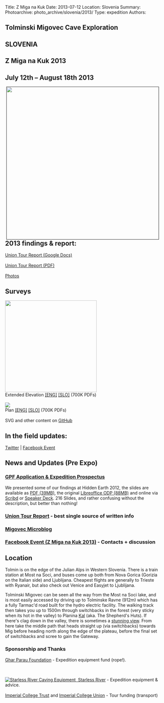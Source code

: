 Title: Z Miga na Kuk
Date: 2013-07-12
Location: Slovenia
Summary:
Photoarchive: photo_archive/slovenia/2013/
Type: expedition
Authors:

<h2>Tolminski Migovec Cave Exploration</h2>  

<!--<h2>2011 Dates: Fri 15th July 2011 -- Sun 15th August (4 weeks)</h2>-->
<h2>SLOVENIA</h2>

<h2>Z Miga na Kuk 2013</h2>
<h2>July 12th – August 18th 2013</h2>

<!-- Slov 2012 Badge, with MouseOver script -->
<p>
<a href="" onmouseover="document.SLOV2012BADGE.src='/caving/FILES/expeditions/slovenia/slov2012/slov_2012_badge_day.jpg'" onmouseout="document.SLOV2012BADGE.src='/caving/FILES/expeditions/slovenia/slov2012/slov_2012_badge_night.jpg'">
<img width="500" height="500" align="right" name="SLOV2012BADGE" src="/caving/FILES/expeditions/slovenia/slov2012/slov_2012_badge_night.jpg">
</a>
</p>

<!-- OK, the real content -->

<h2>2013 findings &amp; report:</h2>

<a href="https://docs.google.com/document/d/1beoPG-bUUfdSKLxOBWtGWPcEnhPdOiAVVQX7b1DGSb0/pub">Union Tour Report (Google Docs)</a><br>
<br>
<a href="/caving/FILES/expeditions/slovenia/slov2013/ICCC-Summer-Tour-Report.pdf">Union Tour Report (PDF)</a><br>
<br>
<a href="/caving/photo_archive/slovenia/2013/">Photos</a><br>

<h2>Surveys</h2>
<a href="/caving/FILES/expeditions/slovenia/slov2013/2014-01-31_ENG_Sistem_Migovec_ExtendedElevation.pdf"><img src="/caving/FILES/expeditions/slovenia/slov2013/2014-01-31_ENG_Sistem_Migovec_ExtendedElevation.jpg" width="300"></a><br>
Extended Elevation <a href="/caving/FILES/expeditions/slovenia/slov2013/2014-01-31_ENG_Sistem_Migovec_ExtendedElevation.pdf">[ENG]</a> <a href="/caving/FILES/expeditions/slovenia/slov2013/2014-01-31_SLO_Sistem_Migovec_ExtendedElevation.pdf">[SLO]</a> (700K PDFs)<br>
<br>
<a href="/caving/FILES/expeditions/slovenia/slov2013/2014-01-31_ENG_Sistem_Migovec_Plan.pdf"><img src="/caving/FILES/expeditions/slovenia/slov2013/2014-01-31_ENG_Sistem_Migovec_Plan.jpg"></a><br>
Plan <a href="/caving/FILES/expeditions/slovenia/slov2013/2014-01-31_ENG_Sistem_Migovec_Plan.pdf">[ENG]</a> <a href="/caving/FILES/expeditions/slovenia/slov2013/2014-01-31_SLO_Sistem_Migovec_Plan.pdf">[SLO]</a> (700K PDFs)<br>
<br>
SVG and other content on <a href="https://github.com/jarvist/migovecsurveydata/tree/master/drawn/2013">GitHub</a><br>

<h2>In the field updates:</h2>
<a href="https://twitter.com/iccc">Twitter</a> | <a href="https://www.facebook.com/events/485608478160752/">Facebook Event</a>

<h2>News and Updates (Pre Expo)</h2>


<h3><a href="http://migovec.wordpress.com/2013/01/31/z-miga-na-kuk-from-mig-to-kuk-slovenia-2013/">GPF Application &amp; Expedition Prospectus</a></h3>

We presented some of our findings at Hidden Earth 2012, the slides are available as <a href="/caving/FILES/expeditions/slovenia/slov2012/2012-BCRA_ICCC_Hidden_Earth_FINAL.pdf">PDF (39MB)</a>, the original <a href="/caving/FILES/expeditions/slovenia/slov2012/2012-BCRA_ICCC_Hidden_Earth_FINAL.odp">Libreoffice ODP (88MB)</a> and online via <a href="http://www.scribd.com/doc/106792352/2012-BCRA-ICCC-Hidden-Earth-Final">Scribd</a> or <a href="https://speakerdeck.com/jarvist/2012-hidden-earth-imperial-college-caving-club">Speaker Deck</a>. 216 Slides, and rather confusing without the description, but better than nothing!

<h3><a href="https://docs.google.com/document/pub?id=1prFIYOYQM_gI7utzH4fPcOg90EmFj1z20XXcdndVo1k">Union Tour Report</a> - best single source of written info</h3>

<h3><a href="http://migovec.wordpress.com/">Migovec Microblog</a></h3>

<h3><a href="https://www.facebook.com/events/485608478160752/">Facebook Event (Z Miga na Kuk 2013)</a> - Contacts + discussion</h3>

<h2>Location</h2>
<p>Tolmin is on the edge of the Julian Alps in Western Slovenia. There is a train station at Most na Soci, and buses come up both from Nova Gorica (Gorizia on the Italian side) and Ljublijana. Cheapest flights are generally to Trieste with Ryanair, but also check out Venice and Easyjet to Ljublijana.</p>

<p>Tolminski Migovec can be seen all the way from the Most na Soci lake, and is most easily accessed by driving up to Tolminske Ravne (912m) which has a fully Tarmac'd road built for the hydro electric facility. The walking track then takes you up to 1500m through switchbacks in the forest (very sticky when its hot in the valley) to Planina <a href="/caving/photo_archive/slovenia/2005-enigma/Kal_Tolminski_Migovec_1024x768_background.html">Kal</a> (aka. The Shepherd's Huts). If there's clag down in the valley, there is sometimes a <a href="/caving/photo_archive/slovenia/2006-Yossarian/012-Jana Kal/Jana Carga JSPDT -IMG_7385.html">stunning view</a>. From here take the middle path that heads straight up (via switchbacks) towards Mig before heading north along the edge of the plateau, before the final set of switchbacks and scree to gain the Gateway.</p>

<h3>Sponsorship and Thanks</h3>

<a href="http://gharparau.org.uk/">Ghar Parau Foundation</a> - Expedition equipment fund (rope!).

<br><br><a href="http://starlessriver.com/"><img src="/caving/FILES/expeditions/slovenia/slov2013/starlessriver.gif" alt="Starless River Caving Equipment">&nbsp;&nbsp;Starless River</a> - Expedition equipment &amp; advice.
<br><br><a href="http://www3.imperial.ac.uk/secretariat/governance/committees/ictrust/">Imperial College Trust</a> and <a href="http://www.imperialcollegeunion.org/">Imperial College Union</a> - Tour funding (transport)

<!-- Stops twitter slow down hanging whole page with their dodgy javascript -->

<script type="text/javascript" src="http://twitter.com/javascripts/blogger.js">
</script>
<script type="text/javascript" src="http://twitter.com/statuses/user_timeline/iccc.json?callback=twitterCallback2&amp;count=5">
</script>
